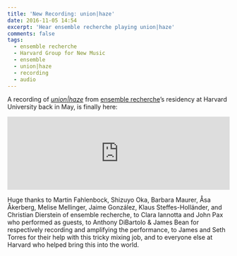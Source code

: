 ```yaml
---
title: 'New Recording: union|haze'
date: 2016-11-05 14:54
excerpt: 'Hear ensemble recherche playing union|haze'
comments: false
tags:
  - ensemble recherche
  - Harvard Group for New Music
  - ensemble
  - union|haze
  - recording
  - audio
---
```

A recording of [_union\|haze_](http://chrisswithinbank.net/2016/05/union-haze/) from [ensemble recherche](http://ensemble-recherche.de/)’s residency at Harvard University back in May, is finally here:

<p><iframe width="100%" height="166" scrolling="no" frameborder="no" src="https://w.soundcloud.com/player/?url=https%3A//api.soundcloud.com/tracks/291501558&amp;color=ff5500&amp;auto_play=false&amp;hide_related=false&amp;show_comments=true&amp;show_user=true&amp;show_reposts=false"></iframe></p>

Huge thanks to Martin Fahlenbock, Shizuyo Oka, Barbara Maurer, Åsa Åkerberg, Melise Mellinger, Jaime González, Klaus Steffes-Holländer, and Christian Dierstein of ensemble recherche, to Clara Iannotta and John Pax who performed as guests, to Anthony DiBartolo & James Bean for respectively recording and amplifying the performance, to James and Seth Torres for their help with this tricky mixing job, and to everyone else at Harvard who helped bring this into the world.
